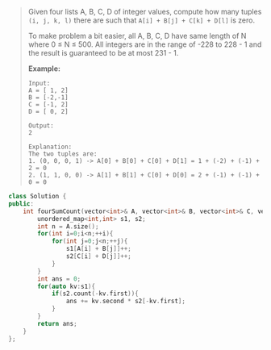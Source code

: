 > Given four lists A, B, C, D of integer values, compute how many tuples `(i, j, k, l)` there are such that `A[i] + B[j] + C[k] + D[l]` is zero.
>
> To make problem a bit easier, all A, B, C, D have same length of N where 0 ≤ N ≤ 500. All integers are in the range of -228 to 228 - 1 and the result is guaranteed to be at most 231 - 1.
>
> **Example:**
>
> ```
> Input:
> A = [ 1, 2]
> B = [-2,-1]
> C = [-1, 2]
> D = [ 0, 2]
> 
> Output:
> 2
> 
> Explanation:
> The two tuples are:
> 1. (0, 0, 0, 1) -> A[0] + B[0] + C[0] + D[1] = 1 + (-2) + (-1) + 2 = 0
> 2. (1, 1, 0, 0) -> A[1] + B[1] + C[0] + D[0] = 2 + (-1) + (-1) + 0 = 0
> ```

```cpp
class Solution {
public:
    int fourSumCount(vector<int>& A, vector<int>& B, vector<int>& C, vector<int>& D) {
        unordered_map<int,int> s1, s2;
        int n = A.size();
        for(int i=0;i<n;++i){
            for(int j=0;j<n;++j){
                s1[A[i] + B[j]]++;
                s2[C[i] + D[j]]++;
            }
        }
        int ans = 0;
        for(auto kv:s1){
            if(s2.count(-kv.first)){
                ans += kv.second * s2[-kv.first];
            }
        }
        return ans;
    }
};
```

